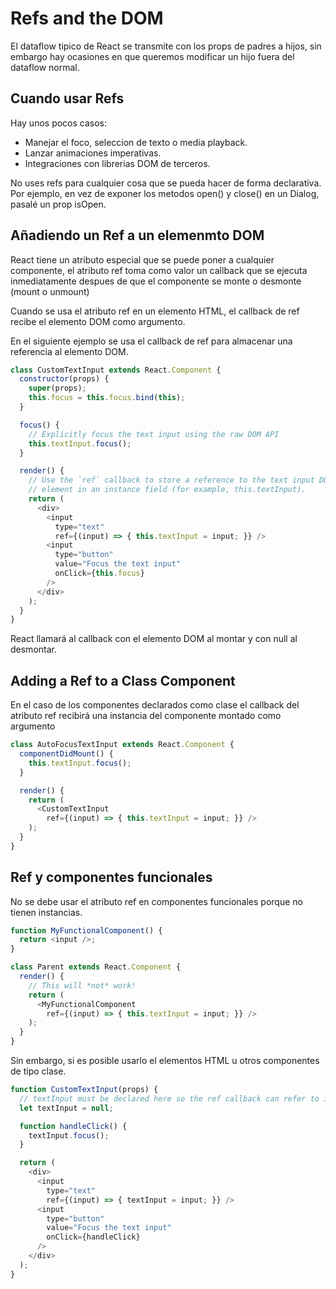 # Refs and the DOM

El dataflow tipico de React se transmite con los props de padres a hijos, sin embargo hay ocasiones en que queremos modificar un hijo fuera del dataflow normal.

## Cuando usar Refs

Hay unos pocos casos:
* Manejar el foco, seleccion de texto o media playback.
* Lanzar animaciones imperativas.
* Integraciones con librerias DOM de terceros.

No uses refs para cualquier cosa que se pueda hacer de forma declarativa.
Por ejemplo, en vez de exponer los metodos open() y close() en un Dialog, pasalé un prop isOpen.

## Añadiendo un Ref a un elemenmto DOM

React tiene un atributo especial que se puede poner a cualquier componente, el atributo ref toma como valor un callback que se ejecuta inmediatamente despues de que el componente se monte o desmonte (mount o unmount)

Cuando se usa el atributo ref en un elemento HTML, el callback de ref recibe el elemento DOM como argumento.

En el siguiente ejemplo se usa el callback de ref para almacenar una referencia al elemento DOM.

```javascript
class CustomTextInput extends React.Component {
  constructor(props) {
    super(props);
    this.focus = this.focus.bind(this);
  }

  focus() {
    // Explicitly focus the text input using the raw DOM API
    this.textInput.focus();
  }

  render() {
    // Use the `ref` callback to store a reference to the text input DOM
    // element in an instance field (for example, this.textInput).
    return (
      <div>
        <input
          type="text"
          ref={(input) => { this.textInput = input; }} />
        <input
          type="button"
          value="Focus the text input"
          onClick={this.focus}
        />
      </div>
    );
  }
}
```

React llamará al callback con el elemento DOM al montar y con null al desmontar.

## Adding a Ref to a Class Component

En el caso de los componentes declarados como clase el callback del atributo ref recibirá una instancia del componente montado como argumento

```javascript
class AutoFocusTextInput extends React.Component {
  componentDidMount() {
    this.textInput.focus();
  }

  render() {
    return (
      <CustomTextInput
        ref={(input) => { this.textInput = input; }} />
    );
  }
}
```

## Ref y componentes funcionales

No se debe usar el atributo ref en componentes funcionales porque no tienen instancias.

```javascript
function MyFunctionalComponent() {
  return <input />;
}

class Parent extends React.Component {
  render() {
    // This will *not* work!
    return (
      <MyFunctionalComponent
        ref={(input) => { this.textInput = input; }} />
    );
  }
}
```

Sin embargo, si es posible usarlo el elementos HTML u otros componentes de tipo clase.

```javascript
function CustomTextInput(props) {
  // textInput must be declared here so the ref callback can refer to it
  let textInput = null;

  function handleClick() {
    textInput.focus();
  }

  return (
    <div>
      <input
        type="text"
        ref={(input) => { textInput = input; }} />
      <input
        type="button"
        value="Focus the text input"
        onClick={handleClick}
      />
    </div>
  );  
}
```
